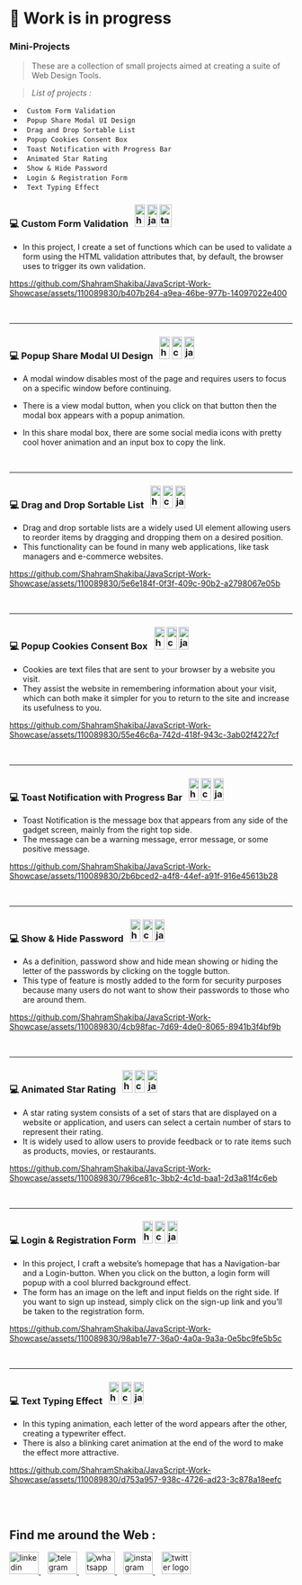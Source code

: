 # 🚧 Work is in progress 

### Mini-Projects
> These are a collection of small projects aimed at creating a suite of Web Design Tools. <br/>

>  _List of projects :_ <br/>
+ `  Custom Form Validation  ` &nbsp;&nbsp;&nbsp;&nbsp;&nbsp;&nbsp;&nbsp;&nbsp;&nbsp;&nbsp;&nbsp;&nbsp;&nbsp;&nbsp;&nbsp; 
+ `  Popup Share Modal UI Design  `
+ `  Drag and Drop Sortable List  `  &nbsp;&nbsp;&nbsp;&nbsp;&nbsp;&nbsp;&nbsp;  
+ `  Popup Cookies Consent Box  `
+ `  Toast Notification with Progress Bar  `
+ `  Animated Star Rating  `
+ `  Show & Hide Password  `
+ `  Login & Registration Form  `
+ `  Text Typing Effect  `


### 💻 Custom Form Validation  &nbsp; <img src="https://skillicons.dev/icons?i=html" height="40" width="18" alt="html5 logo"  />  <img src="https://skillicons.dev/icons?i=js" height="40" width="18"  alt="javascript logo"  /> <img src="https://skillicons.dev/icons?i=tailwind"  height="40" width="22" alt="tailwindcss logo"  />
-  In this project, I create a set of functions which can be used to validate a form using the HTML validation attributes that, by default, the browser uses to trigger its own validation.

https://github.com/ShahramShakiba/JavaScript-Work-Showcase/assets/110089830/b407b264-a9ea-46be-977b-14097022e400


   <br/> 

 ***
<!--==================================================-->

### 💻 Popup Share Modal UI Design  &nbsp; <img src="https://skillicons.dev/icons?i=html" height="40" width="18" alt="html5 logo"  /> <img src="https://skillicons.dev/icons?i=css" height="40" width="18"  alt="css3 logo"  /> <img src="https://skillicons.dev/icons?i=js" height="40" width="18"  alt="javascript logo"  />
- A modal window disables most of the page and requires users to focus on a specific window before continuing.
- There is a view modal button, when you click on that button then the modal box appears with a popup animation.
- In this share modal box, there are some social media icons with pretty cool hover animation and an input box to copy the link.




  <br/> 

 ***
<!--==================================================-->

### 💻 Drag and Drop Sortable List  &nbsp; <img src="https://skillicons.dev/icons?i=html" height="40" width="18" alt="html5 logo"  /> <img src="https://skillicons.dev/icons?i=css" height="40" width="18"  alt="css3 logo"  /> <img src="https://skillicons.dev/icons?i=js" height="40" width="18"  alt="javascript logo"  />
- Drag and drop sortable lists are a widely used UI element allowing users to reorder items by dragging and dropping them on a desired position.
- This functionality can be found in many web applications, like task managers and e-commerce websites.

https://github.com/ShahramShakiba/JavaScript-Work-Showcase/assets/110089830/5e6e184f-0f3f-409c-90b2-a2798067e05b


  <br/> 

 ***
<!--==================================================-->

### 💻 Popup Cookies Consent Box  &nbsp; <img src="https://skillicons.dev/icons?i=html" height="40" width="18" alt="html5 logo"  /> <img src="https://skillicons.dev/icons?i=css" height="40" width="18"  alt="css3 logo"  /> <img src="https://skillicons.dev/icons?i=js" height="40" width="18"  alt="javascript logo"  />
- Cookies are text files that are sent to your browser by a website you visit.
- They assist the website in remembering information about your visit, which can both make it simpler for you to return to the site and increase its usefulness to you.

https://github.com/ShahramShakiba/JavaScript-Work-Showcase/assets/110089830/55e46c6a-742d-418f-943c-3ab02f4227cf


  <br/> 

 ***
 <!--==================================================-->

### 💻 Toast Notification with Progress Bar  &nbsp; <img src="https://skillicons.dev/icons?i=html" height="40" width="18" alt="html5 logo"  /> <img src="https://skillicons.dev/icons?i=css" height="40" width="18"  alt="css3 logo"  /> <img src="https://skillicons.dev/icons?i=js" height="40" width="18"  alt="javascript logo"  />
- Toast Notification is the message box that appears from any side of the gadget screen, mainly from the right top side.
- The message can be a warning message, error message, or some positive message.

https://github.com/ShahramShakiba/JavaScript-Work-Showcase/assets/110089830/2b6bced2-a4f8-44ef-a91f-916e45613b28


  <br/> 

 ***
<!--==================================================-->

### 💻 Show & Hide Password  &nbsp; <img src="https://skillicons.dev/icons?i=html" height="40" width="18" alt="html5 logo"  /> <img src="https://skillicons.dev/icons?i=css" height="40" width="18"  alt="css3 logo"  /> <img src="https://skillicons.dev/icons?i=js" height="40" width="18"  alt="javascript logo"  />
- As a definition, password show and hide mean showing or hiding the letter of the passwords by clicking on the toggle button.
- This type of feature is mostly added to the form for security purposes because many users do not want to show their passwords to those who are around them.

https://github.com/ShahramShakiba/JavaScript-Work-Showcase/assets/110089830/4cb98fac-7d69-4de0-8065-8941b3f4bf9b


  <br/> 

 ***
<!--==================================================-->

 ### 💻 Animated Star Rating  &nbsp; <img src="https://skillicons.dev/icons?i=html" height="40" width="18" alt="html5 logo"  /> <img src="https://skillicons.dev/icons?i=css" height="40" width="18"  alt="css3 logo"  /> <img src="https://skillicons.dev/icons?i=js" height="40" width="18"  alt="javascript logo"  />
- A star rating system consists of a set of stars that are displayed on a website or application, and users can select a certain number of stars to represent their rating.
- It is widely used to allow users to provide feedback or to rate items such as products, movies, or restaurants.

https://github.com/ShahramShakiba/JavaScript-Work-Showcase/assets/110089830/796ce81c-3bb2-4c1d-baa1-2d3a81f4c6eb


  <br/> 

 ***

<!--==================================================-->

### 💻 Login & Registration Form  &nbsp; <img src="https://skillicons.dev/icons?i=html" height="40" width="18" alt="html5 logo"  /> <img src="https://skillicons.dev/icons?i=css" height="40" width="18"  alt="css3 logo"  /> <img src="https://skillicons.dev/icons?i=js" height="40" width="18"  alt="javascript logo"  />
- In this project, I craft a website’s homepage that has a Navigation-bar and a Login-button. When you click on the button, a login form will popup with a cool blurred background effect.<br/> 
- The form has an image on the left and input fields on the right side. If you want to sign up instead, simply click on the sign-up link and you’ll be taken to the registration form.

https://github.com/ShahramShakiba/JavaScript-Work-Showcase/assets/110089830/98ab1e77-36a0-4a0a-9a3a-0e5bc9fe5b5c


   <br/> 
   
 ***
<!--==================================================-->

### 💻 Text Typing Effect  &nbsp; <img src="https://skillicons.dev/icons?i=html" height="40" width="18" alt="html5 logo"  /> <img src="https://skillicons.dev/icons?i=css" height="40" width="18"  alt="css3 logo"  /> <img src="https://skillicons.dev/icons?i=js" height="40" width="18"  alt="javascript logo"  />
- In this typing animation, each letter of the word appears after the other, creating a typewriter effect.
- There is also a blinking caret animation at the end of the word to make the effect more attractive.

https://github.com/ShahramShakiba/JavaScript-Work-Showcase/assets/110089830/d753a957-938c-4726-ad23-3c878a18eefc


<br/><br/>
<!--==================================================-->

 ## Find me around the Web :
  <a href="https://www.linkedin.com/in/shahramshakiba/" target="_blank">
    <img src="https://raw.githubusercontent.com/maurodesouza/profile-readme-generator/master/src/assets/icons/social/linkedin/default.svg" width="52" height="40" alt="linkedin logo"  />
  </a> &nbsp;&nbsp;
  <a href="https://t.me/ShahramDev" target="_blank">
    <img src="https://raw.githubusercontent.com/maurodesouza/profile-readme-generator/master/src/assets/icons/social/telegram/default.svg" width="52" height="40" alt="telegram logo"  />
  </a> &nbsp;&nbsp;
  <a href="https://wa.me/message/LM2IMM3ABZ7ZM1" target="_blank">
    <img src="https://raw.githubusercontent.com/maurodesouza/profile-readme-generator/master/src/assets/icons/social/whatsapp/default.svg" width="52" height="40" alt="whatsapp logo"  />
  </a> &nbsp;&nbsp;
  <a href="https://instagram.com/shahram.shakibaa?igshid=MzNlNGNkZWQ4Mg==" target="_blank">
    <img src="https://raw.githubusercontent.com/maurodesouza/profile-readme-generator/master/src/assets/icons/social/instagram/default.svg" width="52" height="40" alt="instagram logo"  />
  </a> &nbsp;&nbsp;
  <a href="https://twitter.com/DevZEEMO" target="_blank">
    <img src="https://raw.githubusercontent.com/maurodesouza/profile-readme-generator/master/src/assets/icons/social/twitter/default.svg" width="52" height="40" alt="twitter logo"  />
  </a>
